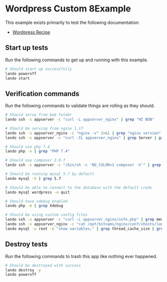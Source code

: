 # Wordpress Custom 8Example

This example exists primarily to test the following documentation:

* [Wordpress Recipe](https://docs.lando.dev/wordpress/config.html)

Start up tests
--------------

Run the following commands to get up and running with this example.

```bash
# Should start up successfully
lando poweroff
lando start
```

Verification commands
---------------------

Run the following commands to validate things are rolling as they should.

```bash
# Should serve from bob folder
lando ssh -s appserver -c "curl -L appserver_nginx" | grep "HI BOB"

# Should be serving from nginx 1.17
lando ssh -s appserver_nginx -c "nginx -v" 2>&1 | grep "nginx version" | grep "nginx/1.17"
lando ssh -s appserver -c "curl -IL appserver_nginx" | grep Server | grep nginx

# Should use php 7.4
lando php -v | grep "PHP 7.4"

# Should use composer 2.0.7
lando ssh -s appserver -c "/bin/sh -c 'NO_COLOR=1 composer -V'" | grep "Composer version 2.0.7"

# Should be running mysql 5.7 by default
lando mysql -V | grep 5.7

# Should be able to connect to the database with the default creds
lando mysql wordpress -e quit

# Should have xdebug enabled
lando php -m | grep Xdebug

# Should be using custom config files
lando ssh -s appserver -c "curl -L appserver_nginx/info.php" | grep memory_limit | grep 513M
lando ssh -s appserver_nginx -c "cat /opt/bitnami/nginx/conf/vhosts/lando.conf" | grep server_name | grep pirog
lando mysql -u root -e "show variables;" | grep thread_cache_size | grep 12
```

Destroy tests
-------------

Run the following commands to trash this app like nothing ever happened.

```bash
# Should be destroyed with success
lando destroy -y
lando poweroff
```
